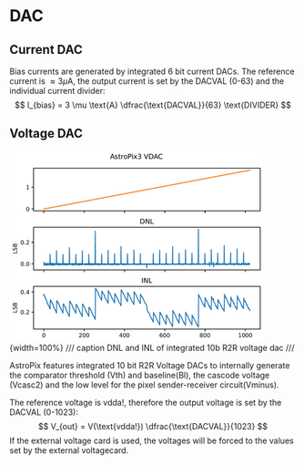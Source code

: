 # DAC

## Current DAC

Bias currents are generated by integrated 6 bit current DACs.
The reference current is $\approx 3 \mu$A, the output current is set by the DACVAL (0-63) and the individual current divider:
$$
I_{bias} = 3 \mu \text{A} \dfrac{\text{DACVAL}}{63} \text{DIVIDER}
$$

## Voltage DAC

![Image title](./images/vdac.png){width=100%}
/// caption
DNL and INL of integrated 10b R2R voltage dac
///

AstroPix features integrated 10 bit R2R Voltage DACs to internally generate the comparator threshold (Vth) and baseline(Bl), the cascode voltage (Vcasc2) and the low level for the pixel sender-receiver circuit(Vminus).

The reference voltage is vdda!, therefore the output voltage is set by the DACVAL (0-1023):
$$
V_{out} = V(\text{vdda!}) \dfrac{\text{DACVAL}}{1023}
$$
If the external voltage card is used, the voltages will be forced to the values set by the external voltagecard.
